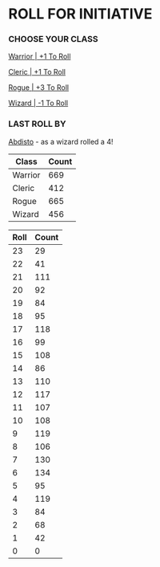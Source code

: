 # ROLL FOR INITIATIVE
### CHOOSE YOUR CLASS

[Warrior | +1 To Roll](https://github.com/benjaminsampica/benjaminsampica/issues/new?title=roll%7Cwarrior&body=Just+click+%27Submit+new+issue%27.)

[Cleric | +1 To Roll](https://github.com/benjaminsampica/benjaminsampica/issues/new?title=roll%7Ccleric&body=Just+click+%27Submit+new+issue%27.)

[Rogue | +3 To Roll](https://github.com/benjaminsampica/benjaminsampica/issues/new?title=roll%7Crogue&body=Just+click+%27Submit+new+issue%27.)

[Wizard | -1 To Roll](https://github.com/benjaminsampica/benjaminsampica/issues/new?title=roll%7Cwizard&body=Just+click+%27Submit+new+issue%27.)
### LAST ROLL BY
[Abdisto](https://www.github.com/Abdisto) - as a wizard rolled a 4!

|Class|Count|
|-|-|
|Warrior|669|
|Cleric|412|
|Rogue|665|
|Wizard|456|

|Roll|Count|
|-|-|
|23|29
|22|41
|21|111
|20|92
|19|84
|18|95
|17|118
|16|99
|15|108
|14|86
|13|110
|12|117
|11|107
|10|108
|9|119
|8|106
|7|130
|6|134
|5|95
|4|119
|3|84
|2|68
|1|42
|0|0
